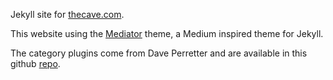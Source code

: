 Jekyll site for [thecave.com](http://www.thecave.com/).

This website using the [Mediator](http://jekyllthemes.org/themes/mediator/) theme, a Medium inspired theme for Jekyll.

The category plugins come from Dave Perretter and are available in this github [repo](https://github.com/recurser/jekyll-plugins).
